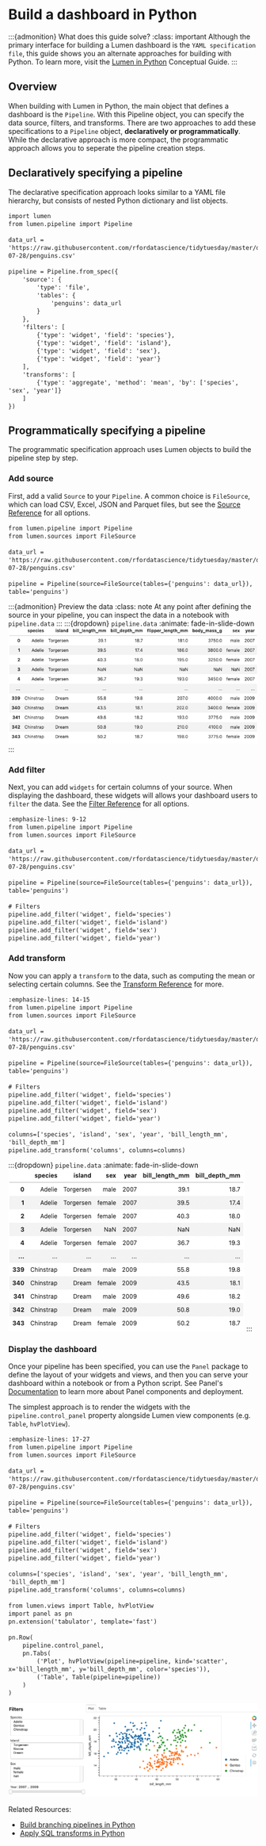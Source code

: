 # Build a dashboard in Python

:::{admonition} What does this guide solve?
:class: important
Although the primary interface for building a Lumen dashboard is the `YAML specification file`, this guide shows you an alternate approaches for building with Python. To learn more, visit the [Lumen in Python](../conceptual/lumen_python) Conceptual Guide.
:::


## Overview
When building with Lumen in Python, the main object that defines a dashboard is the `Pipeline`. With this Pipeline object, you can specify the data source, filters, and transforms. There are two approaches to add these specifications to a `Pipeline` object, **declaratively or programmatically**. While the declarative approach is more compact, the programmatic approach allows you to seperate the pipeline creation steps.

## Declaratively specifying a pipeline

The declarative specification approach looks similar to a YAML file hierarchy, but consists of nested Python dictionary and list objects.

```{code-block} python
import lumen
from lumen.pipeline import Pipeline

data_url = 'https://raw.githubusercontent.com/rfordatascience/tidytuesday/master/data/2020/2020-07-28/penguins.csv'

pipeline = Pipeline.from_spec({
    'source': {
        'type': 'file',
        'tables': {
            'penguins': data_url
        }
    },
    'filters': [
        {'type': 'widget', 'field': 'species'},
        {'type': 'widget', 'field': 'island'},
        {'type': 'widget', 'field': 'sex'}, 
        {'type': 'widget', 'field': 'year'}
    ],
    'transforms': [
        {'type': 'aggregate', 'method': 'mean', 'by': ['species', 'sex', 'year']}
    ]
})
```

## Programmatically specifying a pipeline

The programmatic specification approach uses Lumen objects to build the pipeline step by step.

### Add source
First, add a valid `Source` to your `Pipeline`. A common choice is `FileSource`, which can load CSV, Excel, JSON and Parquet files, but see the [Source Reference](../architecture//source.html#:~:text=Source%20queries%20data.-,Source%20types%23,-class%20lumen.sources) for all options.

```{code-block} python
from lumen.pipeline import Pipeline
from lumen.sources import FileSource

data_url = 'https://raw.githubusercontent.com/rfordatascience/tidytuesday/master/data/2020/2020-07-28/penguins.csv'

pipeline = Pipeline(source=FileSource(tables={'penguins': data_url}), table='penguins')
```

:::{admonition} Preview the data
:class: note
At any point after defining the source in your pipeline, you can inspect the data in a notebook with `pipeline.data`
:::
:::{dropdown} `pipeline.data`
:animate: fade-in-slide-down
![data preview](../_static/pipeline_data.png)
:::

### Add filter
Next, you can add `widgets` for certain columns of your source. When displaying the dashboard, these widgets will allows your dashboard users to `filter` the data. See the [Filter Reference](../architecture/filter) for all options.

```{code-block} python
:emphasize-lines: 9-12
from lumen.pipeline import Pipeline
from lumen.sources import FileSource

data_url = 'https://raw.githubusercontent.com/rfordatascience/tidytuesday/master/data/2020/2020-07-28/penguins.csv'

pipeline = Pipeline(source=FileSource(tables={'penguins': data_url}), table='penguins')

# Filters
pipeline.add_filter('widget', field='species')
pipeline.add_filter('widget', field='island')
pipeline.add_filter('widget', field='sex')
pipeline.add_filter('widget', field='year')
```

### Add transform
Now you can apply a `transform` to the data, such as computing the mean or selecting certain columns. See the [Transform Reference](../architecture/transform) for more.

```{code-block} python
:emphasize-lines: 14-15
from lumen.pipeline import Pipeline
from lumen.sources import FileSource

data_url = 'https://raw.githubusercontent.com/rfordatascience/tidytuesday/master/data/2020/2020-07-28/penguins.csv'

pipeline = Pipeline(source=FileSource(tables={'penguins': data_url}), table='penguins')

# Filters
pipeline.add_filter('widget', field='species')
pipeline.add_filter('widget', field='island')
pipeline.add_filter('widget', field='sex')
pipeline.add_filter('widget', field='year')

columns=['species', 'island', 'sex', 'year', 'bill_length_mm', 'bill_depth_mm']
pipeline.add_transform('columns', columns=columns)

```
:::{dropdown} `pipeline.data`
:animate: fade-in-slide-down
![transform data preview](../_static/pipeline_transform.png)
:::

### Display the dashboard

Once your pipeline has been specified, you can use the `Panel` package to define the layout of your widgets and views, and then you can serve your dashboard within a notebook or from a Python script. See Panel's [Documentation](https://panel.holoviz.org/getting_started/index) to learn more about Panel components and deployment.

The simplest approach is to render the widgets with the `pipeline.control_panel` property alongside Lumen view components (e.g. `Table`, `hvPlotView`).

```{code-block} python
:emphasize-lines: 17-27
from lumen.pipeline import Pipeline
from lumen.sources import FileSource

data_url = 'https://raw.githubusercontent.com/rfordatascience/tidytuesday/master/data/2020/2020-07-28/penguins.csv'

pipeline = Pipeline(source=FileSource(tables={'penguins': data_url}), table='penguins')

# Filters
pipeline.add_filter('widget', field='species')
pipeline.add_filter('widget', field='island')
pipeline.add_filter('widget', field='sex')
pipeline.add_filter('widget', field='year')

columns=['species', 'island', 'sex', 'year', 'bill_length_mm', 'bill_depth_mm']
pipeline.add_transform('columns', columns=columns)

from lumen.views import Table, hvPlotView
import panel as pn
pn.extension('tabulator', template='fast')

pn.Row(
    pipeline.control_panel,
    pn.Tabs(
        ('Plot', hvPlotView(pipeline=pipeline, kind='scatter', x='bill_length_mm', y='bill_depth_mm', color='species')),
        ('Table', Table(pipeline=pipeline))
    )
)
```
![dashboard preview](../_static/pipeline_dash.png)

Related Resources:
* [Build branching pipelines in Python](ht_chain_python)
* [Apply SQL transforms in Python](ht_sql_transform)